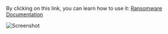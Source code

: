 By clicking on this link, you can learn how to use it: [Ransomware Documentation](https://rhetorical-draw-d4d.notion.site/Ransomware-164b11ba52638002924dd7a062ff267f?pvs=4)

![Screenshot](https://rhetorical-draw-d4d.notion.site/image/https%3A%2F%2Fprod-files-secure.s3.us-west-2.amazonaws.com%2Ff9d9eb27-7b34-400c-9572-4a66a8e3ebfd%2Fe5037916-e361-452b-b409-206c2f934a9b%2FScreenshot_2024-12-08_at_11.50.57.png?table=block&id=170b11ba-5263-80ea-ab60-ec2dff08a4cb&spaceId=f9d9eb27-7b34-400c-9572-4a66a8e3ebfd&width=1420&userId=&cache=v2)
